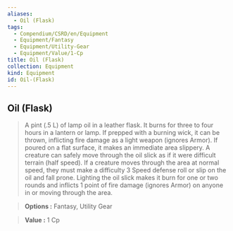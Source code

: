 ```yaml
---
aliases:
  - Oil (Flask)
tags:
  - Compendium/CSRD/en/Equipment
  - Equipment/Fantasy
  - Equipment/Utility-Gear
  - Equipment/Value/1-Cp
title: Oil (Flask)
collection: Equipment
kind: Equipment
id: Oil-(Flask)
---
```

## Oil (Flask)    
    
>A pint (.5 L) of lamp oil in a leather flask. It burns for three to four hours in a lantern or lamp. If prepped with a burning wick, it can be thrown, inflicting fire damage as a light weapon (ignores Armor). If poured on a flat surface, it makes an immediate area slippery. A creature can safely move through the oil slick as if it were difficult terrain (half speed). If a creature moves through the area at normal speed, they must make a difficulty 3 Speed defense roll or slip on the oil and fall prone. Lighting the oil slick makes it burn for one or two rounds and inflicts 1 point of fire damage (ignores Armor) on anyone in or moving through the area.    
> **Options :** Fantasy, Utility Gear    
> **Value :** 1 Cp
